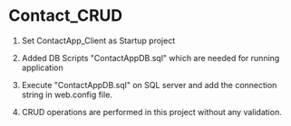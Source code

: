 # Contact_CRUD
1. Set ContactApp_Client as Startup project

2. Added DB Scripts "ContactAppDB.sql" which are needed for running application

3. Execute "ContactAppDB.sql" on SQL server and add the connection string in web.config file.

4. CRUD operations are performed in this project without any validation. 
